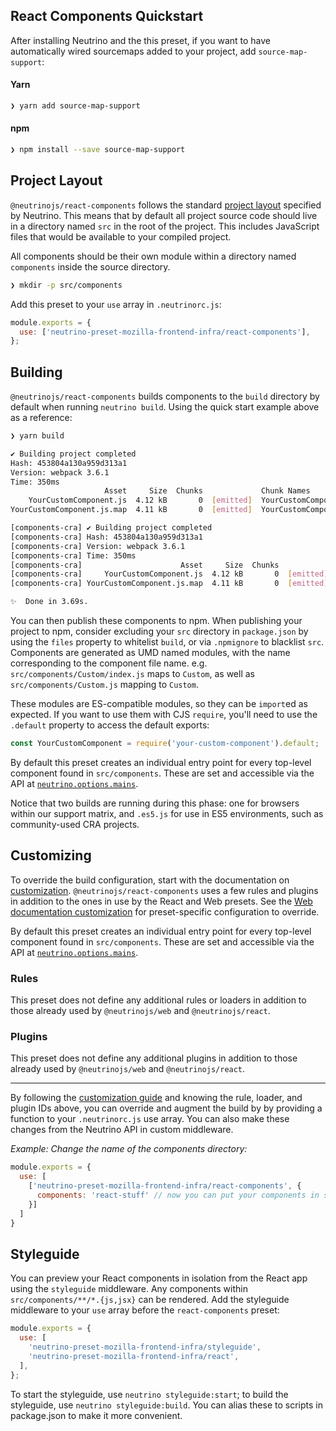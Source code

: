 ## React Components Quickstart

After installing Neutrino and the this preset, if you want to have automatically
wired sourcemaps added to your project, add `source-map-support`:

#### Yarn

```bash
❯ yarn add source-map-support
```

#### npm

```bash
❯ npm install --save source-map-support
```

## Project Layout

`@neutrinojs/react-components` follows the standard [project layout](https://neutrino.js.org/project-layout)
specified by Neutrino. This means that by default all project source code should live in a directory named `src` in the
root of the project. This includes JavaScript files that would be available to your compiled project.

All components should be their own module within a directory named `components` inside the source directory.

```bash
❯ mkdir -p src/components
```

Add this preset to your `use` array in `.neutrinorc.js`:

```js
module.exports = {
  use: ['neutrino-preset-mozilla-frontend-infra/react-components'],
};
```

## Building

`@neutrinojs/react-components` builds components to the `build` directory by default when running `neutrino build`.
Using the quick start example above as a reference:

```bash
❯ yarn build

✔ Building project completed
Hash: 453804a130a959d313a1
Version: webpack 3.6.1
Time: 350ms
                     Asset     Size  Chunks             Chunk Names
    YourCustomComponent.js  4.12 kB       0  [emitted]  YourCustomComponent
YourCustomComponent.js.map  4.11 kB       0  [emitted]  YourCustomComponent

[components-cra] ✔ Building project completed
[components-cra] Hash: 453804a130a959d313a1
[components-cra] Version: webpack 3.6.1
[components-cra] Time: 350ms
[components-cra]                      Asset     Size  Chunks             Chunk Names
[components-cra]     YourCustomComponent.js  4.12 kB       0  [emitted]  YourCustomComponent
[components-cra] YourCustomComponent.js.map  4.11 kB       0  [emitted]  YourCustomComponent

✨  Done in 3.69s.
```

You can then publish these components to npm. When publishing your project to npm, consider excluding your `src`
directory in `package.json` by using the `files` property to whitelist `build`, or via `.npmignore` to blacklist `src`.
Components are generated as UMD named modules, with the name corresponding to the component file name. e.g.
`src/components/Custom/index.js` maps to `Custom`, as well as `src/components/Custom.js` mapping to `Custom`.

These modules are ES-compatible modules, so they can be `import`ed as expected. If you want to use them with CJS
`require`, you'll need to use the `.default` property to access the default exports:

```js
const YourCustomComponent = require('your-custom-component').default;
```

By default this preset creates an individual entry point for every top-level component found in `src/components`. These
are set and accessible via the API at [`neutrino.options.mains`](https://neutrino.js.org/api#optionsmains).

Notice that two builds are running during this phase: one for browsers within our support matrix,
and `.es5.js` for use in ES5 environments, such as community-used CRA projects.

## Customizing

To override the build configuration, start with the documentation on [customization](https://neutrino.js.org/customization).
`@neutrinojs/react-components` uses a few rules and plugins in addition to the ones in use by the React and Web presets.
See the [Web documentation customization](https://neutrino.js.org/packages/web#customizing)
for preset-specific configuration to override.

By default this preset creates an individual entry point for every top-level component found in `src/components`. These
are set and accessible via the API at [`neutrino.options.mains`](https://neutrino.js.org/api#optionsmains).

### Rules

This preset does not define any additional rules or loaders in addition to those already used
by `@neutrinojs/web` and `@neutrinojs/react`.

### Plugins

This preset does not define any additional plugins in addition to those already used
by `@neutrinojs/web` and `@neutrinojs/react`.

---

By following the [customization guide](https://neutrino.js.org/customization) and knowing the rule, loader, and plugin IDs above,
you can override and augment the build by by providing a function to your `.neutrinorc.js` use array. You can also
make these changes from the Neutrino API in custom middleware.

_Example: Change the name of the components directory:_

```js
module.exports = {
  use: [
    ['neutrino-preset-mozilla-frontend-infra/react-components', {
      components: 'react-stuff' // now you can put your components in src/react-stuff/
    }]
  ]
}
```

## Styleguide

You can preview your React components in isolation from the React app using the `styleguide` middleware.
Any components within `src/components/**/*.{js,jsx}` can be rendered. Add the
styleguide middleware to your `use` array before the `react-components` preset:

```js
module.exports = {
  use: [
    'neutrino-preset-mozilla-frontend-infra/styleguide',
    'neutrino-preset-mozilla-frontend-infra/react',
  ],
};
```

To start the styleguide, use `neutrino styleguide:start`; to build the styleguide,
use `neutrino styleguide:build`. You can alias these to scripts in package.json
to make it more convenient.
